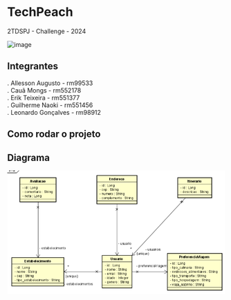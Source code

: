 # TechPeach
2TDSPJ - Challenge - 2024


![image](https://github.com/AlleSilvaa/TechPeach/assets/126684613/9783be37-be88-4a69-9629-dbc7f67624d6)


## Integrantes
 . Allesson Augusto - rm99533 </br>
 . Cauã Mongs - rm552178 </br>
 . Erik Teixeira - rm551377 </br>
 . Guilherme Naoki - rm551456 </br>
 . Leonardo Gonçalves - rm98912 </br>


## Como rodar o projeto


## Diagrama
![diagramaJava.png](documentacao/diagramaJava.png)
